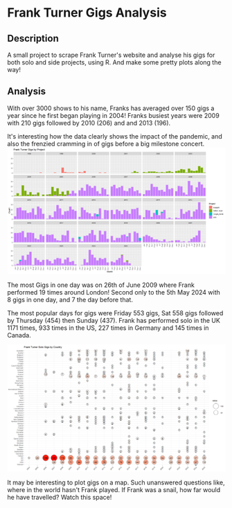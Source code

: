 # Frank Turner Gigs Analysis

## Description

A small project to scrape Frank Turner's website and analyse his gigs for both solo and side projects, using R. And make some pretty plots along the way!

## Analysis

With over 3000 shows to his name, Franks has averaged over 150 gigs a year since he first began playing in 2004! Franks busiest years were 2009 with 210 gigs followed by 2010 (206) and and 2013 (196).

It's interesting how the data clearly shows the impact of the pandemic, and also the frenzied cramming in of gigs before a big milestone concert. ![alt text](https://github.com/ctrlbadger/Frank-Turner-Gigs-Analysis/blob/master/assets/FrankTurnerGigsbyProject.png?raw=true)

The most Gigs in one day was on 26th of June 2009 where Frank performed 19 times around London! Second only to the 5th May 2024 with 8 gigs in one day, and 7 the day before that.

The most popular days for gigs were Friday 553 gigs, Sat 558 gigs followed by Thursday (454) then Sunday (437). Frank has performed solo in the UK 1171 times, 933 times in the US, 227 times in Germany and 145 times in Canada.

![alt text](https://github.com/ctrlbadger/Frank-Turner-Gigs-Analysis/blob/master/assets/FrankTurnerSoloGigsbyCountry.png?raw=true)

It may be interesting to plot gigs on a map. Such unanswered questions like, where in the world hasn't Frank played. If Frank was a snail, how far would he have travelled? Watch this space!
